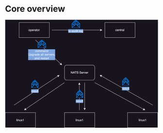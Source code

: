 # Core overview

<style>
img {
  background-color: #FFFFFF;
}
</style>
</head>
<body>
<p align="center"><img src="https://github.com/postmannen/ctrl/blob/main/doc/core-messaging.svg?raw=true" /></p>
</body>
